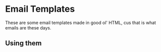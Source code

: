 # Email Templates
These are some email templates made in good ol' HTML, cus that is what emails are these days.

## Using them